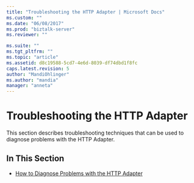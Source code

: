 ```yaml
---
title: "Troubleshooting the HTTP Adapter | Microsoft Docs"
ms.custom: ""
ms.date: "06/08/2017"
ms.prod: "biztalk-server"
ms.reviewer: ""

ms.suite: ""
ms.tgt_pltfrm: ""
ms.topic: "article"
ms.assetid: d8c19588-5cd7-4e6d-8039-df74dbd1f8fc
caps.latest.revision: 5
author: "MandiOhlinger"
ms.author: "mandia"
manager: "anneta"
---
```

# Troubleshooting the HTTP Adapter
This section describes troubleshooting techniques that can be used to diagnose problems with the HTTP Adapter.  
  
## In This Section  
  
-   [How to Diagnose Problems with the HTTP Adapter](../core/how-to-diagnose-problems-with-the-http-adapter.md)